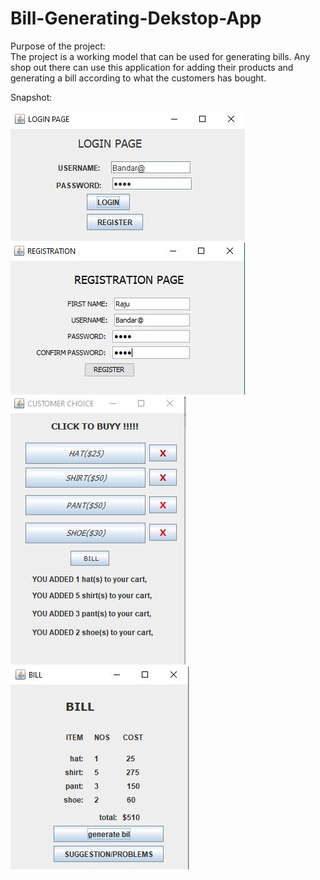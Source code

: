 # Bill-Generating-Dekstop-App

 Purpose of the project: <br>
 The project is a working model that can be used for generating bills. 
 Any shop out there can use this application for adding their products and generating a bill according to what the customers has bought.

 
 Snapshot:
 
![](Images/1.JPG)
![](Images/2.JPG)
![](Images/3.JPG)
![](Images/4.JPG)
